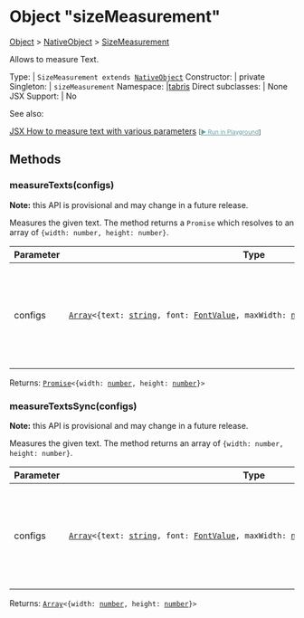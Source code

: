 ---
---
# Object "sizeMeasurement"

<a href="https://developer.mozilla.org/en-US/docs/Web/JavaScript/Reference/Global_Objects/Object" title="View &quot;Object&quot; on MDN">Object</a> > <a href="NativeObject.html" title="NativeObject Class Reference">NativeObject</a> > <a href="#" >SizeMeasurement</a>

Allows to measure Text.


Type: | <code style="white-space: nowrap">SizeMeasurement extends <a href="NativeObject.html" title="NativeObject Class Reference">NativeObject</a></code>
Constructor: | private
Singleton: | `sizeMeasurement`
Namespace: |<a href="../modules.html#startup" >tabris</a>
Direct subclasses: | None
JSX Support: | No



See also:
  
[<span class='language jsx'>JSX</span> How to measure text with various parameters](https://github.com/eclipsesource/tabris-js/tree/v3.10.0/snippets/sizemeasurement.jsx) <span style="font-size: 75%;">[<a href="https://playground.tabris.com/?gitref=v3.10.0&snippet=sizemeasurement.jsx" style="color: cadetblue;">► Run in Playground</a>]</span>

## Methods

### measureTexts(configs)



**Note:** this API is provisional and may change in a future release.

Measures the given text. The method returns a `Promise` which resolves to an array of `{width: number, height: number}`.


Parameter|Type|Description
-|-|-
configs | <code style="white-space: nowrap"><a href="https://developer.mozilla.org/en-US/docs/Web/JavaScript/Reference/Global_Objects/Array" title="View &quot;Array&quot; on MDN">Array</a>&lt;{text: <a href="https://developer.mozilla.org/en-US/docs/Web/JavaScript/Data_structures#string_type" title="View &quot;string&quot; on MDN">string</a>, font: <a href="Font.html#fontvalue" title="Font Class Type">FontValue</a>, maxWidth: <a href="https://developer.mozilla.org/en-US/docs/Web/JavaScript/Data_structures#number_type" title="View &quot;number&quot; on MDN">number</a>, markupEnabled: <a href="https://developer.mozilla.org/en-US/docs/Web/JavaScript/Data_structures#boolean_type" title="View &quot;boolean&quot; on MDN">boolean</a>}&gt;</code> | The text configurations to measure. A text configuration has to provide at least a `text` and `fontSize` property.


Returns: <code style="white-space: nowrap"><a href="https://developer.mozilla.org/en-US/docs/Web/JavaScript/Reference/Global_Objects/Promise" title="View &quot;Promise&quot; on MDN">Promise</a>&lt;{width: <a href="https://developer.mozilla.org/en-US/docs/Web/JavaScript/Data_structures#number_type" title="View &quot;number&quot; on MDN">number</a>, height: <a href="https://developer.mozilla.org/en-US/docs/Web/JavaScript/Data_structures#number_type" title="View &quot;number&quot; on MDN">number</a>}&gt;</code>

### measureTextsSync(configs)



**Note:** this API is provisional and may change in a future release.

Measures the given text. The method returns an array of `{width: number, height: number}`.


Parameter|Type|Description
-|-|-
configs | <code style="white-space: nowrap"><a href="https://developer.mozilla.org/en-US/docs/Web/JavaScript/Reference/Global_Objects/Array" title="View &quot;Array&quot; on MDN">Array</a>&lt;{text: <a href="https://developer.mozilla.org/en-US/docs/Web/JavaScript/Data_structures#string_type" title="View &quot;string&quot; on MDN">string</a>, font: <a href="Font.html#fontvalue" title="Font Class Type">FontValue</a>, maxWidth: <a href="https://developer.mozilla.org/en-US/docs/Web/JavaScript/Data_structures#number_type" title="View &quot;number&quot; on MDN">number</a>, markupEnabled: <a href="https://developer.mozilla.org/en-US/docs/Web/JavaScript/Data_structures#boolean_type" title="View &quot;boolean&quot; on MDN">boolean</a>}&gt;</code> | The text configurations to measure. A text configuration has to provide at least a `text` and `fontSize` property.


Returns: <code style="white-space: nowrap"><a href="https://developer.mozilla.org/en-US/docs/Web/JavaScript/Reference/Global_Objects/Array" title="View &quot;Array&quot; on MDN">Array</a>&lt;{width: <a href="https://developer.mozilla.org/en-US/docs/Web/JavaScript/Data_structures#number_type" title="View &quot;number&quot; on MDN">number</a>, height: <a href="https://developer.mozilla.org/en-US/docs/Web/JavaScript/Data_structures#number_type" title="View &quot;number&quot; on MDN">number</a>}&gt;</code>


